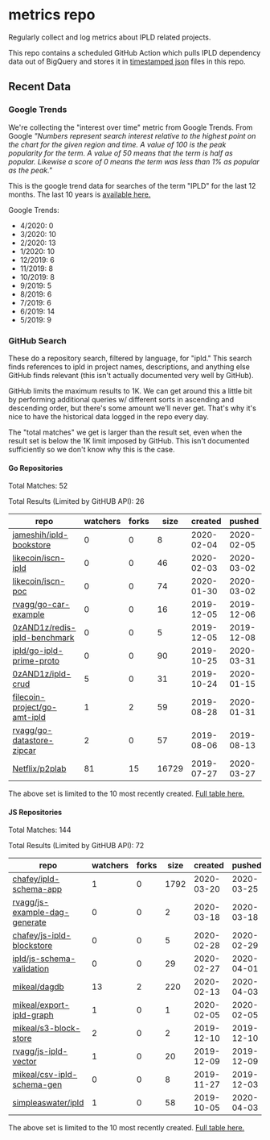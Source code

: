 # metrics repo

Regularly collect and log metrics about IPLD related projects.

This repo contains a scheduled GitHub Action which pulls IPLD dependency data out of BigQuery and stores it 
in [timestamped json](./logs) files in this repo.

## Recent Data

### Google Trends

We're collecting the "interest over time" metric from Google Trends. From Google *"Numbers 
represent search interest relative to the highest point on the chart for the given region and 
time. A value of 100 is the peak popularity for the term. A value of 50 means that the term is 
half as popular. Likewise a score of 0 means the term was less than 1% as popular as the peak."*

This is the google trend data for searches of the term "IPLD" for the
last 12 months. The last 10 years is [available here.](./results/google-trends.md)



Google Trends:
*  4/2020: 0
*  3/2020: 10
*  2/2020: 13
*  1/2020: 10
*  12/2019: 6
*  11/2019: 8
*  10/2019: 8
*  9/2019: 5
*  8/2019: 6
*  7/2019: 6
*  6/2019: 14
*  5/2019: 9

### GitHub Search

These do a repository search, filtered by language, for "ipld." This search
finds references to ipld in project names, descriptions, and anything else
GitHub finds relevant (this isn't actually documented very well by GitHub).

GitHub limits the maximum results to 1K. We can get around this a little bit
by performing additional queries w/ different sorts in ascending and descending
order, but there's some amount we'll never get. That's why it's nice to have
the historical data logged in the repo every day.

The "total matches" we get is larger than the result set, even when the result
set is below the 1K limit imposed by GitHub. This isn't documented sufficiently
so we don't know why this is the case.

#### Go Repositories

Total Matches: 52

Total Results (Limited by GitHUB API): 26

| repo | watchers | forks | size | created | pushed |
| ---- | -------- | ----- | ---- | ------- | ------ |
| [jameshih/ipld-bookstore](https://github.com/jameshih/ipld-bookstore)| 0 | 0 | 8| 2020-02-04 | 2020-02-05 |
| [likecoin/iscn-ipld](https://github.com/likecoin/iscn-ipld)| 0 | 0 | 46| 2020-02-03 | 2020-03-02 |
| [likecoin/iscn-poc](https://github.com/likecoin/iscn-poc)| 0 | 0 | 74| 2020-01-30 | 2020-03-02 |
| [rvagg/go-car-example](https://github.com/rvagg/go-car-example)| 0 | 0 | 16| 2019-12-05 | 2019-12-06 |
| [0zAND1z/redis-ipld-benchmark](https://github.com/0zAND1z/redis-ipld-benchmark)| 0 | 0 | 5| 2019-12-05 | 2019-12-08 |
| [ipld/go-ipld-prime-proto](https://github.com/ipld/go-ipld-prime-proto)| 0 | 0 | 90| 2019-10-25 | 2020-03-31 |
| [0zAND1z/ipld-crud](https://github.com/0zAND1z/ipld-crud)| 5 | 0 | 31| 2019-10-24 | 2020-01-15 |
| [filecoin-project/go-amt-ipld](https://github.com/filecoin-project/go-amt-ipld)| 1 | 2 | 59| 2019-08-28 | 2020-01-31 |
| [rvagg/go-datastore-zipcar](https://github.com/rvagg/go-datastore-zipcar)| 2 | 0 | 57| 2019-08-06 | 2019-08-13 |
| [Netflix/p2plab](https://github.com/Netflix/p2plab)| 81 | 15 | 16729| 2019-07-27 | 2020-03-27 |


The above set is limited to the 10 most recently created. 
[Full table here.](./results/repo_search_go.md)

#### JS Repositories

Total Matches: 144

Total Results (Limited by GitHUB API): 72

| repo | watchers | forks | size | created | pushed |
| ---- | -------- | ----- | ---- | ------- | ------ |
| [chafey/ipld-schema-app](https://github.com/chafey/ipld-schema-app)| 1 | 0 | 1792| 2020-03-20 | 2020-03-25 |
| [rvagg/js-example-dag-generate](https://github.com/rvagg/js-example-dag-generate)| 0 | 0 | 2| 2020-03-18 | 2020-03-18 |
| [chafey/js-ipld-blockstore](https://github.com/chafey/js-ipld-blockstore)| 0 | 0 | 5| 2020-02-28 | 2020-02-29 |
| [ipld/js-schema-validation](https://github.com/ipld/js-schema-validation)| 0 | 0 | 29| 2020-02-27 | 2020-04-01 |
| [mikeal/dagdb](https://github.com/mikeal/dagdb)| 13 | 2 | 220| 2020-02-13 | 2020-04-03 |
| [mikeal/export-ipld-graph](https://github.com/mikeal/export-ipld-graph)| 1 | 0 | 1| 2020-02-05 | 2020-02-05 |
| [mikeal/s3-block-store](https://github.com/mikeal/s3-block-store)| 2 | 0 | 2| 2019-12-10 | 2019-12-10 |
| [rvagg/js-ipld-vector](https://github.com/rvagg/js-ipld-vector)| 1 | 0 | 20| 2019-12-09 | 2019-12-09 |
| [mikeal/csv-ipld-schema-gen](https://github.com/mikeal/csv-ipld-schema-gen)| 0 | 0 | 8| 2019-11-27 | 2019-12-03 |
| [simpleaswater/ipld](https://github.com/simpleaswater/ipld)| 1 | 0 | 58| 2019-10-05 | 2020-04-03 |


The above set is limited to the 10 most recently created. 
[Full table here.](./results/repo_search_js.md)
